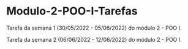 # Modulo-2-POO-I-Tarefas

Tarefa da semana 1 (30/05/2022 - 05/06/2022) do módulo 2 - POO I.

Tarefa da semana 2 (06/06/2022 - 12/06/2022) do módulo 2 - POO I.

